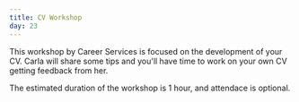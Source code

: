 ```yaml
---
title: CV Workshop
day: 23
---
```


This workshop by Career Services is focused on the development of your CV. Carla will share some tips and you'll have time to work on your own CV getting feedback from her.

The estimated duration of the workshop is 1 hour, and attendace is optional.
